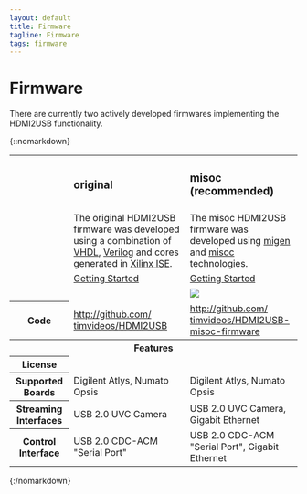 ```yaml
---
layout: default
title: Firmware
tagline: Firmware
tags: firmware
---
```


# Firmware

There are currently two actively developed firmwares implementing the HDMI2USB
functionality.


{::nomarkdown}
<table class="firmware">

 <tr class="name">
   <td>&nbsp;</td>
   <td class="fw-original"><h3>original</h3></td>
   <td class="fw-misoc"><h3>misoc (recommended)</h3></td>
 </tr>

 <tr class="desc">
   <td>&nbsp;</td>
   <td class="fw-original">
The original HDMI2USB firmware was developed using a combination of
<a href="">VHDL</a>, <a href="">Verilog</a> and cores generated in
<a href="">Xilinx ISE<a/>.
   </td>
   <td>
The misoc HDMI2USB firmware was developed using <a href="">migen</a> and <a
href="">misoc</a> technologies.
   </td>
 </tr>

  <tr class="links">
    <td>&nbsp;</td>
    <td class="fw-original">
 <a href="../firmware-original" title="Getting Started with HDMI2USB Original Firmware" class="btn btn-default">Getting Started</a>
    </td>
    <td class="fw-misoc">
 <a href="../firmware-misoc" title="Getting Started with HDMI2USB misoc Firmware" class="btn btn-default">Getting Started</a>
    </td>
  </tr>

 <tr class="picture">
   <td>&nbsp;</td>
   <td class="fw-original"><img src=""></td>
   <td class="fw-misoc"><img src="../img/misoc-logo.png"></td>
 </tr>

 <tr class="code">
   <th>Code</th>
   <td class="fw-original"><a href="http://github.com/timvideos/HDMI2USB">http://github.com/<wbr>timvideos/<wbr>HDMI2USB</a></td>
   <td class="fw-misoc"><a href="http://github.com/timvideos/HDMI2USB-misoc-firmware">http://github.com/<wbr>timvideos/<wbr>HDMI2USB-misoc-firmware</a></td>
 </tr>

 <tr>
   <th colspan=3>
     Features
   </th>
 </tr>
 <tr>
   <th>License</th>
   <td class="fw-original"></td>
   <td class="fw-misoc"></td>
 </tr>
 <tr>
   <th>Supported Boards</th>
   <td class="fw-original">Digilent Atlys, Numato Opsis</td>
   <td class="fw-misoc">Digilent Atlys, Numato Opsis</td>
 </tr>
 <tr>
   <th>Streaming Interfaces</th>
   <td class="fw-original">USB 2.0 UVC Camera</td>
   <td class="fw-misoc">USB 2.0 UVC Camera, Gigabit Ethernet</a>
 </tr>
 <tr>
   <th>Control Interface</th>
   <td class="fw-original">USB 2.0 CDC-ACM "Serial Port"</td>
   <td class="fw-misoc">USB 2.0 CDC-ACM "Serial Port", Gigabit Ethernet</a>
 </tr>
</table>
{:/nomarkdown}

